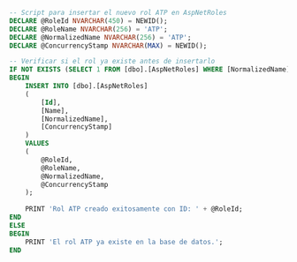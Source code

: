 ﻿```sql
-- Script para insertar el nuevo rol ATP en AspNetRoles
DECLARE @RoleId NVARCHAR(450) = NEWID();
DECLARE @RoleName NVARCHAR(256) = 'ATP';
DECLARE @NormalizedName NVARCHAR(256) = 'ATP';
DECLARE @ConcurrencyStamp NVARCHAR(MAX) = NEWID();

-- Verificar si el rol ya existe antes de insertarlo
IF NOT EXISTS (SELECT 1 FROM [dbo].[AspNetRoles] WHERE [NormalizedName] = @NormalizedName)
BEGIN
    INSERT INTO [dbo].[AspNetRoles] 
    (
        [Id], 
        [Name], 
        [NormalizedName], 
        [ConcurrencyStamp]
    )
    VALUES 
    (
        @RoleId,
        @RoleName,
        @NormalizedName,
        @ConcurrencyStamp
    );
    
    PRINT 'Rol ATP creado exitosamente con ID: ' + @RoleId;
END
ELSE
BEGIN
    PRINT 'El rol ATP ya existe en la base de datos.';
END
```
